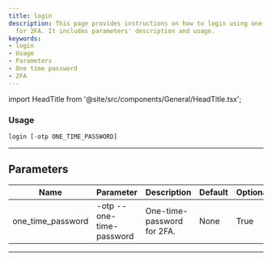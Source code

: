 ```yaml
---
title: login
description: This page provides instructions on how to login using one-time-password
  for 2FA. It includes parameters' description and usage.
keywords:
- login
- Usage
- Parameters
- One time password
- 2FA
---
```


import HeadTitle from '@site/src/components/General/HeadTitle.tsx';

<HeadTitle title="portfolio /brokers/degiro/login - Reference | OpenBB Terminal Docs" />



### Usage

```python wordwrap
login [-otp ONE_TIME_PASSWORD]
```

---

## Parameters

| Name | Parameter | Description | Default | Optional | Choices |
| ---- | --------- | ----------- | ------- | -------- | ------- |
| one_time_password | -otp  --one-time-password | One-time-password for 2FA. | None | True | None |

---
